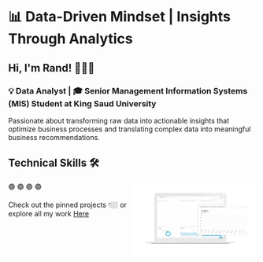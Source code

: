# **📊 Data-Driven Mindset | Insights Through Analytics**


## Hi, I'm **Rand!** 🙋🏻‍♀️ 
### 💡 Data Analyst | 🎓 Senior Management Information Systems (MIS) Student at King Saud University
Passionate about transforming raw data into actionable insights that optimize business processes and translating complex data into meaningful business recommendations.


<!--
**Run-d1/Run-d1** is a ✨ _special_ ✨ repository because its `README.md` (this file) appears on your GitHub profile.

Here are some ideas to get you started:

- 🔭 I’m currently working on ...
- 🌱 I’m currently learning ...
- 👯 I’m looking to collaborate on ...
- 🤔 I’m looking for help with ...
- 💬 Ask me about ...
- 📫 How to reach me: ...
- 😄 Pronouns: ...
- ⚡ Fun fact: ...
-->

<!--


## 🟢 Welcome to the Matrix!  
![Hacker GIF](https://media.giphy.com/media/qgQUggAC3Pfv687qPC/giphy.gif)
-->

<!--
# Hi, I'm Monica 👋🏾 👩🏾‍💻

<img src="https://raw.githubusercontent.com/M0nica/M0nica/master/gh-header-image-cropped.png" alt="banner that says Monica Powell - software engineer, content creator and community organizer alongside a cartoon illustration of Monica">
I'm a software engineer who is passionate about making contributing to open-source more approachable, creating technology to elevate people, and building community. Some technologies I enjoy working with include ReactJS, Jamstack (JavaScript, APIs + Markup) and GraphQL. In 2020, I was selected to be an inaugural <a href="https://stars.github.com/">GitHub Star 🌟</a> based on my involvement in the tech community.  My interest in the React ecosystem led me to launch <a href="https://www.reactrobins.com/">React Robins</a>, a community for women and non-binary ReactJS developers.


## Find me around the web 🌎: <a href="https://github.com/sponsors/M0nica"><img align="right" width="150" height="150" src="https://github.com/M0nica/M0nica/blob/main/octomonica/m0nica-octocat-rotating.gif?raw=true"></a>

- Learning in public on <a href="https://www.twitch.tv/blacktechdiva">Twitch</a> or <a href="https://www.monica.dev">monica.dev</a> 📹 ✍🏾
- Tinkering with interactions on <a href="https://codepen.io/m0nica"> Codepen</a> 🏓
- Sharing updates on <a href="https://www.linkedin.com/in/monicampowell/">LinkedIn</a> 💼
-->
<!--
## **🔍 About Me**  <a href="https://github.com/sponsors/M0nica"><img align="right" width="150" height="150" src="https://github.com/M0nica/M0nica/blob/main/octomonica/m0nica-octocat-rotating.gif?raw=true"></a>

📌 **What I Do:**

## About My Work 👩🏻‍💻

## What I’m Working On 👩🏻‍💻
-->

## Technical Skills 🛠️

<a href="https://github.com/sponsors/Run-d1"><img align="right" width="249.75" height="150" src="https://github.com/Run-d1/Run-d1/blob/main/data-analysis-sticker.webp"></a>

🟣
🟣
🟣
🟣

<!--
🟣 **Languages**: SQL, Python, HTML, CSS, Javascript\
🟣 **Tools**: Tableau, Power BI, Excel\
🟣 **Libraries**: Pandas, NumPy, Scikit-learn, PySpark, PyTorch, matplotlib, seaborn\
🟣 **Databases**: MySQL, Microsoft SQL Server
-->


<!--
I enjoy diving into raw data, uncovering trends, and transforming them into actionable insights that drive business decisions.

🟣 Analyze and interpret data to uncover meaningful trends and patterns\
🟣 Leverage **Python, SQL, Tableau, and Power BI** for analytics and visualization\
🟣 Optimize business processes by bridging data and decision-making
-->
<!--
📌 **Interests:**\
📈 Business Intelligence | 📊 Data Visualization | ⚙️ Process Automation

-->
<!--
---

## **🚀 Key Projects**

| Project Name                         | Description                                     | Tech Stack                    |
| ------------------------------------ | ----------------------------------------------- | ----------------------------- |
| **📊 Employee-Attrition-Analysis**     | Predicting employee attrition using ML models   | Python, Pandas, Scikit-Learn  |
| **📊 Nafath-Platform-Analysis**     | Predicting employee attrition using ML models   | Python, Pandas, Scikit-Learn  |
| **📊 Tourism-and-Employment-Trends-in-Saudi-Arabia-2021-2022**              | Evaluating vendors & implementing ERP solutions | Odoo, Business Analysis       |
| **📚 Web Scraping: Books to Scrape** | Extracting & analyzing book data                | Python, BeautifulSoup, Pandas |

🛠 **Explore all projects:** [GitHub Repositories](https://github.com/Run-d1?tab=repositories)
---
-->
<!--
## **📬 Connect with Me**
📩 **Email:** [randaljathlani@gmail.com](mailto\:randaljathlani@gmail.com)

---

💡 **Fun Fact:** Data tells stories – my job is to make sure they are heard!

-->

<!--
## Key Projects 👇🏼 Explore all projects:** [GitHub Repositories](https://github.com/Run-d1?tab=repositories)
-->

Check out the pinned projects 👇🏼 or explore all my work [Here](https://github.com/Run-d1?tab=repositories)
